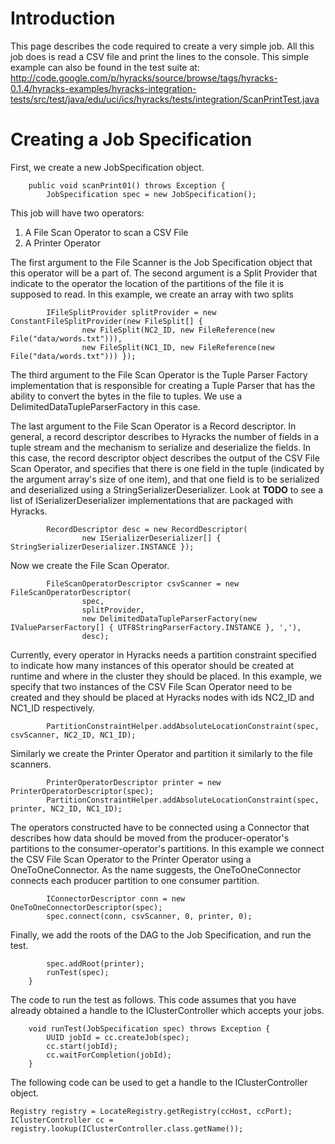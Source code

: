 # Introduction #

This page describes the code required to create a very simple job. All this job does is read a CSV file and print the lines to the console. This simple example can also be found in the test suite at: http://code.google.com/p/hyracks/source/browse/tags/hyracks-0.1.4/hyracks-examples/hyracks-integration-tests/src/test/java/edu/uci/ics/hyracks/tests/integration/ScanPrintTest.java

# Creating a Job Specification #

First, we create a new JobSpecification object.

```
    public void scanPrint01() throws Exception {
        JobSpecification spec = new JobSpecification();
```

This job will have two operators:
  1. A File Scan Operator to scan a CSV File
  1. A Printer Operator


The first argument to the File Scanner is the Job Specification object that this operator will be a part of. The second argument is a Split Provider that indicate to the operator the location of the partitions of the file it is supposed to read.
In this example, we create an array with two splits

```
        IFileSplitProvider splitProvider = new ConstantFileSplitProvider(new FileSplit[] {
                new FileSplit(NC2_ID, new FileReference(new File("data/words.txt"))),
                new FileSplit(NC1_ID, new FileReference(new File("data/words.txt"))) });
```

The third argument to the File Scan Operator is the Tuple Parser Factory implementation that is responsible for creating a Tuple Parser that has the ability to convert the bytes in the file to tuples. We use a DelimitedDataTupleParserFactory in this case.

The last argument to the File Scan Operator is a Record descriptor. In general, a record descriptor describes to Hyracks the number of fields in a tuple stream and the mechanism to serialize and deserialize the fields. In this case, the record descriptor object describes the output of the CSV File Scan Operator, and specifies that there is one field in the tuple (indicated by the argument array's size of one item), and that one field is to be serialized and deserialized using a StringSerializerDeserializer. Look at **TODO** to see a list of ISerializerDeserializer implementations that are packaged with Hyracks.

```
        RecordDescriptor desc = new RecordDescriptor(
                new ISerializerDeserializer[] { StringSerializerDeserializer.INSTANCE });
```

Now we create the File Scan Operator.

```
        FileScanOperatorDescriptor csvScanner = new FileScanOperatorDescriptor(
                spec,
                splitProvider,
                new DelimitedDataTupleParserFactory(new IValueParserFactory[] { UTF8StringParserFactory.INSTANCE }, ','),
                desc);
```

Currently, every operator in Hyracks needs a partition constraint specified to indicate how many instances of this operator should be created at runtime and where in the cluster they should be placed. In this example, we specify that two instances of the CSV File Scan Operator need to be created and they should be placed at Hyracks nodes with ids NC2\_ID and NC1\_ID respectively.

```
        PartitionConstraintHelper.addAbsoluteLocationConstraint(spec, csvScanner, NC2_ID, NC1_ID);
```

Similarly we create the Printer Operator and partition it similarly to the file scanners.
```
        PrinterOperatorDescriptor printer = new PrinterOperatorDescriptor(spec);
        PartitionConstraintHelper.addAbsoluteLocationConstraint(spec, printer, NC2_ID, NC1_ID);
```

The operators constructed have to be connected using a Connector that describes how data should be moved from the producer-operator's partitions to the consumer-operator's partitions. In this example we connect the CSV File Scan Operator to the Printer Operator using a OneToOneConnector. As the name suggests, the OneToOneConnector connects each producer partition to one consumer partition.

```
        IConnectorDescriptor conn = new OneToOneConnectorDescriptor(spec);
        spec.connect(conn, csvScanner, 0, printer, 0);
```

Finally, we add the roots of the DAG to the Job Specification, and run the test.
```
        spec.addRoot(printer);
        runTest(spec);
    }
```

The code to run the test as follows. This code assumes that you have already obtained a handle to the IClusterController which accepts your jobs.

```
    void runTest(JobSpecification spec) throws Exception {
        UUID jobId = cc.createJob(spec);
        cc.start(jobId);
        cc.waitForCompletion(jobId);
    }
```

The following code can be used to get a handle to the IClusterController object.

```
Registry registry = LocateRegistry.getRegistry(ccHost, ccPort);
IClusterController cc = registry.lookup(IClusterController.class.getName());
```